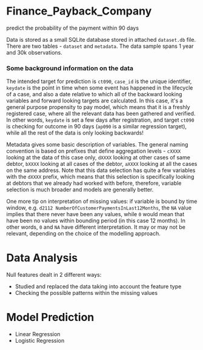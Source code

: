 # Finance_Payback_Company
predict the probability of the payment within 90 days

Data is stored as a small SQLite database stored in attached `dataset.db` file. There are two tables - `dataset` and `metadata`. The data sample spans 1 year and 30k observations.

### Some background information on the data

The intended target for prediction is `ct090`, `case_id` is the unique identifier, `keydate` is the point in time when some event has happened in the lifecycle of a case, and also a date relative to which all of the backward looking variables and forward looking targets are calculated. In this case, it's a general purpose propensity to pay model, which means that it is a freshly registered case, where all the relevant data has been gathered and verified. In other words, `keydate` is set a few days after registration, and target `ct090` is checking for outcome in 90 days (`ap090` is a similar regression target), while all the rest of the data is only looking backwards!

Metadata gives some basic description of variables. The general naming convention is based on prefixes that define aggregation levels - `cXXXX` looking at the data of this case only, `dXXXX` looking at other cases of same debtor, `bXXXX` looking at all cases of the debtor, `aXXXX` looking at all the cases on the same address. Note that this data selection has quite a few variables with the `dXXXX` prefix, which means that this selection is specifically looking at debtors that we already had worked with before, therefore, variable selection is much broader and models are generally better. 

One more tip on interpretation of missing values: if variable is bound by time window, e.g. `d2112 NumberOfCustomerPaymentsInLast12Months`, the `NA` value implies that there never have been any values, while `0` would mean that have been no values within bounding period (in this case 12 months). In other words, `0` and `NA` have different interpretation. It may or may not be relevant, depending on the choice of the modelling approach. 

# Data Analysis

Null features dealt in 2 different ways:

- Studied and replaced the data taking into account the feature type
- Checking the possible patterns within the missing values

# Model Prediction

- Linear Regression
- Logistic Regression
